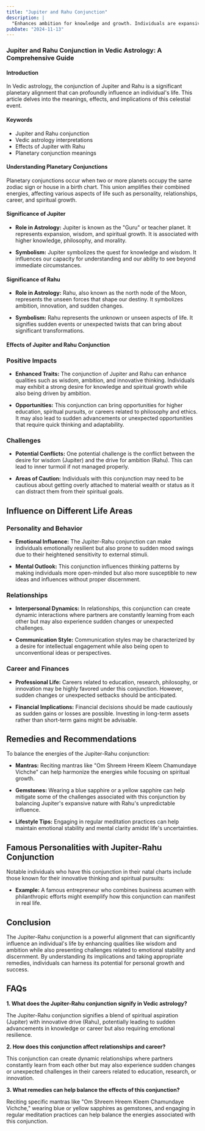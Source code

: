 ```yaml
---
title: "Jupiter and Rahu Conjunction"
description: |
  "Enhances ambition for knowledge and growth. Individuals are expansive"
pubDate: "2024-11-13"
---
```


### Jupiter and Rahu Conjunction in Vedic Astrology: A Comprehensive Guide

#### Introduction

In Vedic astrology, the conjunction of Jupiter and Rahu is a significant planetary alignment that can profoundly influence an individual's life. This article delves into the meanings, effects, and implications of this celestial event.

#### Keywords

- Jupiter and Rahu conjunction
- Vedic astrology interpretations
- Effects of Jupiter with Rahu
- Planetary conjunction meanings

#### Understanding Planetary Conjunctions

Planetary conjunctions occur when two or more planets occupy the same zodiac sign or house in a birth chart. This union amplifies their combined energies, affecting various aspects of life such as personality, relationships, career, and spiritual growth.

#### Significance of Jupiter

- **Role in Astrology:** Jupiter is known as the "Guru" or teacher planet. It represents expansion, wisdom, and spiritual growth. It is associated with higher knowledge, philosophy, and morality.
  
- **Symbolism:** Jupiter symbolizes the quest for knowledge and wisdom. It influences our capacity for understanding and our ability to see beyond immediate circumstances.

#### Significance of Rahu

- **Role in Astrology:** Rahu, also known as the north node of the Moon, represents the unseen forces that shape our destiny. It symbolizes ambition, innovation, and sudden changes.
  
- **Symbolism:** Rahu represents the unknown or unseen aspects of life. It signifies sudden events or unexpected twists that can bring about significant transformations.

#### Effects of Jupiter and Rahu Conjunction

### Positive Impacts

- **Enhanced Traits:** The conjunction of Jupiter and Rahu can enhance qualities such as wisdom, ambition, and innovative thinking. Individuals may exhibit a strong desire for knowledge and spiritual growth while also being driven by ambition.
  
- **Opportunities:** This conjunction can bring opportunities for higher education, spiritual pursuits, or careers related to philosophy and ethics. It may also lead to sudden advancements or unexpected opportunities that require quick thinking and adaptability.

### Challenges

- **Potential Conflicts:** One potential challenge is the conflict between the desire for wisdom (Jupiter) and the drive for ambition (Rahu). This can lead to inner turmoil if not managed properly.
  
- **Areas of Caution:** Individuals with this conjunction may need to be cautious about getting overly attached to material wealth or status as it can distract them from their spiritual goals.

## Influence on Different Life Areas

### Personality and Behavior

- **Emotional Influence:** The Jupiter-Rahu conjunction can make individuals emotionally resilient but also prone to sudden mood swings due to their heightened sensitivity to external stimuli.
  
- **Mental Outlook:** This conjunction influences thinking patterns by making individuals more open-minded but also more susceptible to new ideas and influences without proper discernment.

### Relationships

- **Interpersonal Dynamics:** In relationships, this conjunction can create dynamic interactions where partners are constantly learning from each other but may also experience sudden changes or unexpected challenges.
  
- **Communication Style:** Communication styles may be characterized by a desire for intellectual engagement while also being open to unconventional ideas or perspectives.

### Career and Finances

- **Professional Life:** Careers related to education, research, philosophy, or innovation may be highly favored under this conjunction. However, sudden changes or unexpected setbacks should be anticipated.
  
- **Financial Implications:** Financial decisions should be made cautiously as sudden gains or losses are possible. Investing in long-term assets rather than short-term gains might be advisable.

## Remedies and Recommendations

To balance the energies of the Jupiter-Rahu conjunction:

- **Mantras:** Reciting mantras like "Om Shreem Hreem Kleem Chamundaye Vichche" can help harmonize the energies while focusing on spiritual growth.
  
- **Gemstones:** Wearing a blue sapphire or a yellow sapphire can help mitigate some of the challenges associated with this conjunction by balancing Jupiter's expansive nature with Rahu's unpredictable influence.
  
- **Lifestyle Tips:** Engaging in regular meditation practices can help maintain emotional stability and mental clarity amidst life's uncertainties.

## Famous Personalities with Jupiter-Rahu Conjunction

Notable individuals who have this conjunction in their natal charts include those known for their innovative thinking and spiritual pursuits:

- **Example:** A famous entrepreneur who combines business acumen with philanthropic efforts might exemplify how this conjunction can manifest in real life.

## Conclusion

The Jupiter-Rahu conjunction is a powerful alignment that can significantly influence an individual's life by enhancing qualities like wisdom and ambition while also presenting challenges related to emotional stability and discernment. By understanding its implications and taking appropriate remedies, individuals can harness its potential for personal growth and success.

## FAQs

**1. What does the Jupiter-Rahu conjunction signify in Vedic astrology?**

The Jupiter-Rahu conjunction signifies a blend of spiritual aspiration (Jupiter) with innovative drive (Rahu), potentially leading to sudden advancements in knowledge or career but also requiring emotional resilience.

**2. How does this conjunction affect relationships and career?**

This conjunction can create dynamic relationships where partners constantly learn from each other but may also experience sudden changes or unexpected challenges in their careers related to education, research, or innovation.

**3. What remedies can help balance the effects of this conjunction?**

Reciting specific mantras like "Om Shreem Hreem Kleem Chamundaye Vichche," wearing blue or yellow sapphires as gemstones, and engaging in regular meditation practices can help balance the energies associated with this conjunction.
